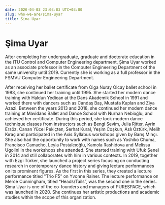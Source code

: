 ```yaml
---
date: 2020-04-03 23:03:03 UTC+03:00
slug: who-we-are/sima-uyar
title: Şima Uyar
---
```

# Şima Uyar

After completing her undergraduate, graduate and doctorate education
in the ITU Control and Computer Engineering department,
Şima Uyar worked as an associate professor
in the Computer Engineering Department of the same university until 2019.
Currently she is working as a full professor
in the FSMVU Computer Engineering Department.

After receiving her ballet certificate from Olga Nuray Olcay ballet school in 1983,
she continued her training until 1995.
She started her modern dance training with Haldun Yedican
at the Dans Akademik School in 1991 and worked there with dancers
such as Candaş Baş, Mustafa Kaplan and Ziya Azazi.
Between the years 2013 and 2018, she continued her modern dance training
at Mavidans Ballet and Dance School with Nurhan Nebioğlu,
and achieved her certificate.
During this period, she took modern dance technique classes
from instructors such as Bengi Sevim, Julia Ritter, Ayrin Ersöz,
Canan Yücel Pekiçten, Serhat Kural, Yeşim Coşkun, Aslı Öztürk, Melih Kıraç
and participated in the Axis Syllabus workshops given by Barış Mıhçı.
She also had the opportunity to work with names such as Yoshiko Chuma,
Francisco Camacho, Leyla Postalcıoğlu, Kamola Rashidova and Melissa Ugolini
in the workshops she attended.
She started training with Ufuk Şenel in 2014
and still collaborates with him in various contexts.
In 2019, together with Ezgi Türker, she launched a project series
focusing on conducting research in contemporary dance history
and giving lecture performances on its prominent figures.
As the first in this series, they created a lecture performance
titled "Trio F5" on Yvonne Rainer.
The lecture performance on Merce Cunningham, titled “Heads/Tails”,
was the second one in the series.
Şima Uyar is one of the co-founders and managers of PURESPACE,
which was launched in 2020.
She continues her artistic productions and academic studies
within the scope of this organization.

